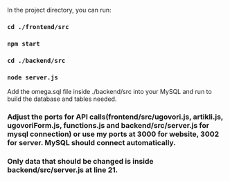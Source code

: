 In the project directory, you can run:

### `cd ./frontend/src`
### `npm start`

### `cd ./backend/src`
### `node server.js`

Add the omega.sql file inside ./backend/src into your MySQL and run to build the database and tables needed.

### Adjust the ports for API calls(frontend/src/ugovori.js, artikli.js, ugovoriForm.js, functions.js and backend/src/server.js for mysql connection) or use my ports at 3000 for website, 3002 for server. MySQL should connect automatically.
### Only data that should be changed is inside backend/src/server.js at line 21.